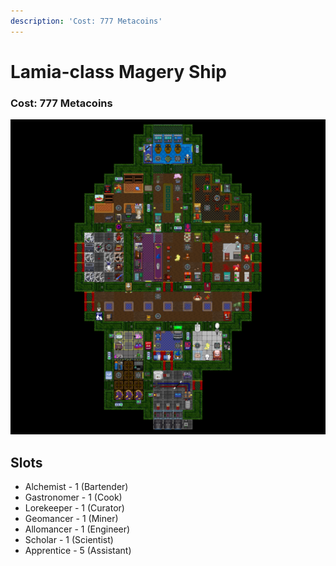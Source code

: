 ```yaml
---
description: 'Cost: 777 Metacoins'
---
```


# Lamia-class Magery Ship

### Cost:  777 Metacoins

![](<../.gitbook/assets/image (35) (1).png>)

## Slots

* Alchemist - 1 (Bartender)
* Gastronomer - 1 (Cook)
* Lorekeeper - 1 (Curator)
* Geomancer - 1 (Miner)
* Allomancer - 1 (Engineer)
* Scholar - 1 (Scientist)
* Apprentice - 5 (Assistant)
